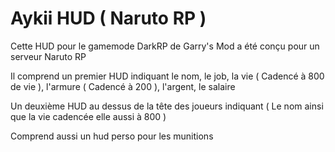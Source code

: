 # Aykii HUD ( Naruto RP )
Cette HUD pour le gamemode DarkRP de Garry's Mod a été conçu pour un serveur Naruto RP

Il comprend un premier HUD indiquant le nom, le job, la vie ( Cadencé à 800 de vie ), l'armure ( Cadencé à 200 ), l'argent, le salaire

Un deuxième HUD au dessus de la tête des joueurs indiquant ( Le nom ainsi que la vie cadencée elle aussi à 800 )

Comprend aussi un hud perso pour les munitions
